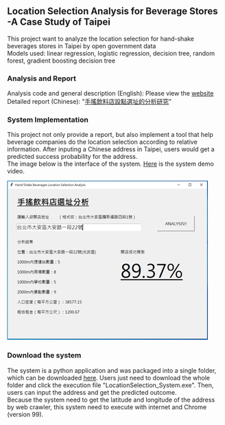 ## Location Selection Analysis for Beverage Stores -A Case Study of Taipei 
This project want to analyze the location selection for hand-shake beverages stores in Taipei by open government data  
Models used: linear regression, logistic regression, decision tree, random forest, gradient boosting decision tree

### Analysis and Report
Analysis code and general description (English): Please view the [website](https://tim-hansheng-huang.github.io/LocationSelectionProject/LocationSelection_Analysis.html)  
Detailed report (Chinese): "[手搖飲料店設點選址的分析研究](https://github.com/Tim-HanSheng-Huang/LocationSelectionProject/blob/main/%E6%89%8B%E6%90%96%E9%A3%B2%E6%96%99%E5%BA%97%E8%A8%AD%E9%BB%9E%E9%81%B8%E5%9D%80%E7%9A%84%E5%88%86%E6%9E%90%E7%A0%94%E7%A9%B6.pdf)"  

### System Implementation
This project not only provide a report, but also implement a tool that help beverage companies do the location selection according to relative information. After inputing a Chinese address in Taipei, users would get a predicted success probability for the address.  
The image below is the interface of the system. [Here](https://youtu.be/O-T8adiqFRU) is the system demo video.   
  
![image](https://github.com/Tim-HanSheng-Huang/LocationSelectionProject/blob/main/interface.png)

### Download the system
The system is a python application and  was packaged into a single folder, which can be downloaded [here](https://drive.google.com/drive/folders/19RO0BDYo3bNgDFYa31kFZ3YahBSVRWbF). Users just need to download the whole folder and click the execution file "LocationSelection_System.exe". Then, users can input the address and get the predicted outcome.  
Because the system need to get the latitude and longitude of the address by web crawler, this system need to execute with internet and Chrome (version 99). 
